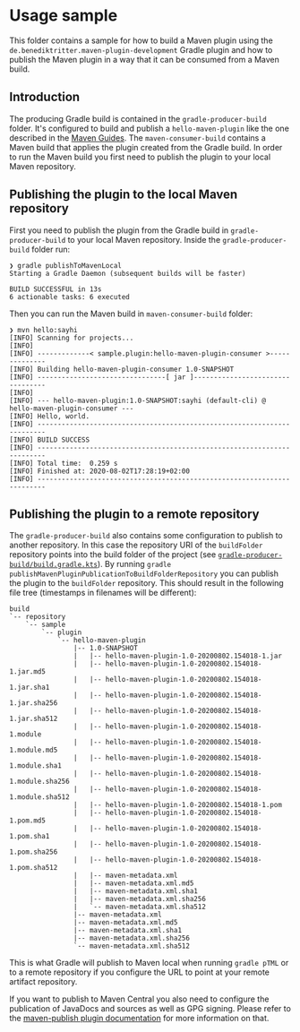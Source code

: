 # Usage sample

This folder contains a sample for how to build a Maven plugin using the `de.benediktritter.maven-plugin-development` Gradle plugin and how to publish the Maven plugin in a way that it can be consumed from a Maven build.

## Introduction

The producing Gradle build is contained in the `gradle-producer-build` folder.
It's configured to build and publish a `hello-maven-plugin` like the one described in the [Maven Guides](https://maven.apache.org/guides/plugin/guide-java-plugin-development.html).
The `maven-consumer-build` contains a Maven build that applies the plugin created from the Gradle build.
In order to run the Maven build you first need to publish the plugin to your local Maven repository.

## Publishing the plugin to the local Maven repository

First you need to publish the plugin from the Gradle build in `gradle-producer-build` to your local Maven repository.
Inside the `gradle-producer-build` folder run:

```shell
❯ gradle publishToMavenLocal
Starting a Gradle Daemon (subsequent builds will be faster)

BUILD SUCCESSFUL in 13s
6 actionable tasks: 6 executed
```

Then you can run the Maven build in `maven-consumer-build` folder:

```shell
❯ mvn hello:sayhi
[INFO] Scanning for projects...
[INFO]
[INFO] -------------< sample.plugin:hello-maven-plugin-consumer >--------------
[INFO] Building hello-maven-plugin-consumer 1.0-SNAPSHOT
[INFO] --------------------------------[ jar ]---------------------------------
[INFO]
[INFO] --- hello-maven-plugin:1.0-SNAPSHOT:sayhi (default-cli) @ hello-maven-plugin-consumer ---
[INFO] Hello, world.
[INFO] ------------------------------------------------------------------------
[INFO] BUILD SUCCESS
[INFO] ------------------------------------------------------------------------
[INFO] Total time:  0.259 s
[INFO] Finished at: 2020-08-02T17:28:19+02:00
[INFO] ------------------------------------------------------------------------
```

## Publishing the plugin to a remote repository

The `gradle-producer-build` also contains some configuration to publish to another repository.
In this case the repository URI of the `buildFolder` repository points into the build folder of the project (see [`gradle-producer-build/build.gradle.kts`](https://github.com/britter/maven-plugin-development/blob/master/example/gradle-producer-build/build.gradle.kts)).
By running `gradle publishMavenPluginPublicationToBuildFolderRepository` you can publish the plugin to the `buildFolder` repository.
This should result in the following file tree (timestamps in filenames will be different):

```
build
`-- repository
    `-- sample
        `-- plugin
            `-- hello-maven-plugin
                |-- 1.0-SNAPSHOT
                |   |-- hello-maven-plugin-1.0-20200802.154018-1.jar
                |   |-- hello-maven-plugin-1.0-20200802.154018-1.jar.md5
                |   |-- hello-maven-plugin-1.0-20200802.154018-1.jar.sha1
                |   |-- hello-maven-plugin-1.0-20200802.154018-1.jar.sha256
                |   |-- hello-maven-plugin-1.0-20200802.154018-1.jar.sha512
                |   |-- hello-maven-plugin-1.0-20200802.154018-1.module
                |   |-- hello-maven-plugin-1.0-20200802.154018-1.module.md5
                |   |-- hello-maven-plugin-1.0-20200802.154018-1.module.sha1
                |   |-- hello-maven-plugin-1.0-20200802.154018-1.module.sha256
                |   |-- hello-maven-plugin-1.0-20200802.154018-1.module.sha512
                |   |-- hello-maven-plugin-1.0-20200802.154018-1.pom
                |   |-- hello-maven-plugin-1.0-20200802.154018-1.pom.md5
                |   |-- hello-maven-plugin-1.0-20200802.154018-1.pom.sha1
                |   |-- hello-maven-plugin-1.0-20200802.154018-1.pom.sha256
                |   |-- hello-maven-plugin-1.0-20200802.154018-1.pom.sha512
                |   |-- maven-metadata.xml
                |   |-- maven-metadata.xml.md5
                |   |-- maven-metadata.xml.sha1
                |   |-- maven-metadata.xml.sha256
                |   `-- maven-metadata.xml.sha512
                |-- maven-metadata.xml
                |-- maven-metadata.xml.md5
                |-- maven-metadata.xml.sha1
                |-- maven-metadata.xml.sha256
                `-- maven-metadata.xml.sha512
```

This is what Gradle will publish to Maven local when running `gradle pTML` or to a remote repository if you configure the URL to point at your remote artifact repository.

If you want to publish to Maven Central you also need to configure the publication of JavaDocs and sources as well as GPG signing.
Please refer to the [maven-publish plugin documentation](https://docs.gradle.org/current/userguide/publishing_maven.html#publishing_maven:complete_example) for more information on that.

